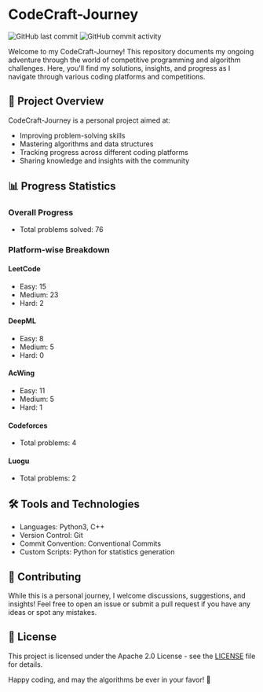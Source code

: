 # CodeCraft-Journey

![GitHub last commit](https://img.shields.io/github/last-commit/kyriekevin/CodeCraft-Journey)
![GitHub commit activity](https://img.shields.io/github/commit-activity/m/kyriekevin/CodeCraft-Journey)

Welcome to my CodeCraft-Journey! This repository documents my ongoing adventure through the world of competitive programming and algorithm challenges. Here, you'll find my solutions, insights, and progress as I navigate through various coding platforms and competitions.

## 🚀 Project Overview

CodeCraft-Journey is a personal project aimed at:

- Improving problem-solving skills
- Mastering algorithms and data structures
- Tracking progress across different coding platforms
- Sharing knowledge and insights with the community

## 📊 Progress Statistics

### Overall Progress

<!-- STATS:TOTAL_PROBLEMS -->
- Total problems solved: 76
<!-- STATS:TOTAL_PROBLEMS:END -->

### Platform-wise Breakdown

#### LeetCode

<!-- STATS:LEETCODE -->
- Easy: 15
- Medium: 23
- Hard: 2
<!-- STATS:LEETCODE:END -->

#### DeepML

<!-- STATS:DEEPML -->
- Easy: 8
- Medium: 5
- Hard: 0
<!-- STATS:DEEPML:END -->

#### AcWing

<!-- STATS:ACWING -->
- Easy: 11
- Medium: 5
- Hard: 1
<!-- STATS:ACWING:END -->

#### Codeforces

<!-- STATS:CODEFORCES -->
- Total problems: 4
<!-- STATS:CODEFORCES:END -->

#### Luogu

<!-- STATS:LUOGU -->
- Total problems: 2
<!-- STATS:LUOGU:END -->

## 🛠 Tools and Technologies

- Languages: Python3, C++
- Version Control: Git
- Commit Convention: Conventional Commits
- Custom Scripts: Python for statistics generation

## 🤝 Contributing

While this is a personal journey, I welcome discussions, suggestions, and insights! Feel free to open an issue or submit a pull request if you have any ideas or spot any mistakes.

## 📜 License

This project is licensed under the Apache 2.0 License - see the [LICENSE](LICENSE) file for details.

Happy coding, and may the algorithms be ever in your favor! 🌟
